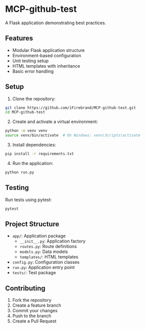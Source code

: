 # MCP-github-test

A Flask application demonstrating best practices.

## Features

- Modular Flask application structure
- Environment-based configuration
- Unit testing setup
- HTML templates with inheritance
- Basic error handling

## Setup

1. Clone the repository:
```bash
git clone https://github.com/iFirebrand/MCP-github-test.git
cd MCP-github-test
```

2. Create and activate a virtual environment:
```bash
python -m venv venv
source venv/bin/activate  # On Windows: venv\Scripts\activate
```

3. Install dependencies:
```bash
pip install -r requirements.txt
```

4. Run the application:
```bash
python run.py
```

## Testing

Run tests using pytest:
```bash
pytest
```

## Project Structure

- `app/`: Application package
  - `__init__.py`: Application factory
  - `routes.py`: Route definitions
  - `models.py`: Data models
  - `templates/`: HTML templates
- `config.py`: Configuration classes
- `run.py`: Application entry point
- `tests/`: Test package

## Contributing

1. Fork the repository
2. Create a feature branch
3. Commit your changes
4. Push to the branch
5. Create a Pull Request